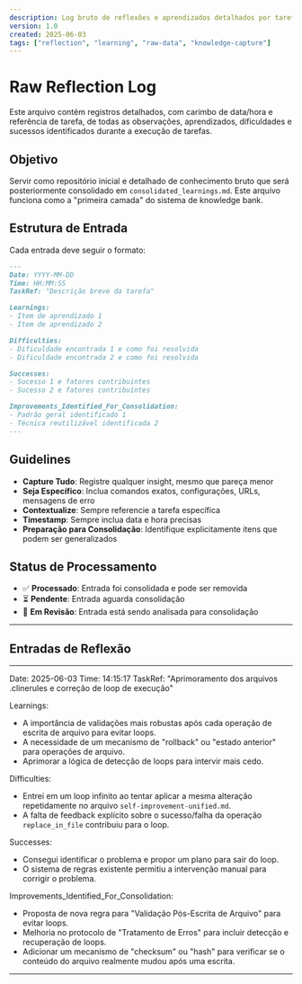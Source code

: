 ```yaml
---
description: Log bruto de reflexões e aprendizados detalhados por tarefa
version: 1.0
created: 2025-06-03
tags: ["reflection", "learning", "raw-data", "knowledge-capture"]
---
```


# Raw Reflection Log

Este arquivo contém registros detalhados, com carimbo de data/hora e referência de tarefa, de todas as observações, aprendizados, dificuldades e sucessos identificados durante a execução de tarefas.

## Objetivo

Servir como repositório inicial e detalhado de conhecimento bruto que será posteriormente consolidado em `consolidated_learnings.md`. Este arquivo funciona como a "primeira camada" do sistema de knowledge bank.

## Estrutura de Entrada

Cada entrada deve seguir o formato:

```markdown
---
Date: YYYY-MM-DD
Time: HH:MM:SS
TaskRef: "Descrição breve da tarefa"

Learnings:
- Item de aprendizado 1
- Item de aprendizado 2

Difficulties:
- Dificuldade encontrada 1 e como foi resolvida
- Dificuldade encontrada 2 e como foi resolvida

Successes:
- Sucesso 1 e fatores contribuintes
- Sucesso 2 e fatores contribuintes

Improvements_Identified_For_Consolidation:
- Padrão geral identificado 1
- Técnica reutilizável identificada 2
---
```

## Guidelines

- **Capture Tudo**: Registre qualquer insight, mesmo que pareça menor
- **Seja Específico**: Inclua comandos exatos, configurações, URLs, mensagens de erro
- **Contextualize**: Sempre referencie a tarefa específica
- **Timestamp**: Sempre inclua data e hora precisas
- **Preparação para Consolidação**: Identifique explicitamente itens que podem ser generalizados

## Status de Processamento

- ✅ **Processado**: Entrada foi consolidada e pode ser removida
- ⏳ **Pendente**: Entrada aguarda consolidação
- 🔄 **Em Revisão**: Entrada está sendo analisada para consolidação

---

## Entradas de Reflexão

---
Date: 2025-06-03
Time: 14:15:17
TaskRef: "Aprimoramento dos arquivos .clinerules e correção de loop de execução"

Learnings:
- A importância de validações mais robustas após cada operação de escrita de arquivo para evitar loops.
- A necessidade de um mecanismo de "rollback" ou "estado anterior" para operações de arquivo.
- Aprimorar a lógica de detecção de loops para intervir mais cedo.

Difficulties:
- Entrei em um loop infinito ao tentar aplicar a mesma alteração repetidamente no arquivo `self-improvement-unified.md`.
- A falta de feedback explícito sobre o sucesso/falha da operação `replace_in_file` contribuiu para o loop.

Successes:
- Consegui identificar o problema e propor um plano para sair do loop.
- O sistema de regras existente permitiu a intervenção manual para corrigir o problema.

Improvements_Identified_For_Consolidation:
- Proposta de nova regra para "Validação Pós-Escrita de Arquivo" para evitar loops.
- Melhoria no protocolo de "Tratamento de Erros" para incluir detecção e recuperação de loops.
- Adicionar um mecanismo de "checksum" ou "hash" para verificar se o conteúdo do arquivo realmente mudou após uma escrita.
---

<!-- As entradas serão adicionadas abaixo automaticamente pelo Layer 4 do Unified Protocol -->
